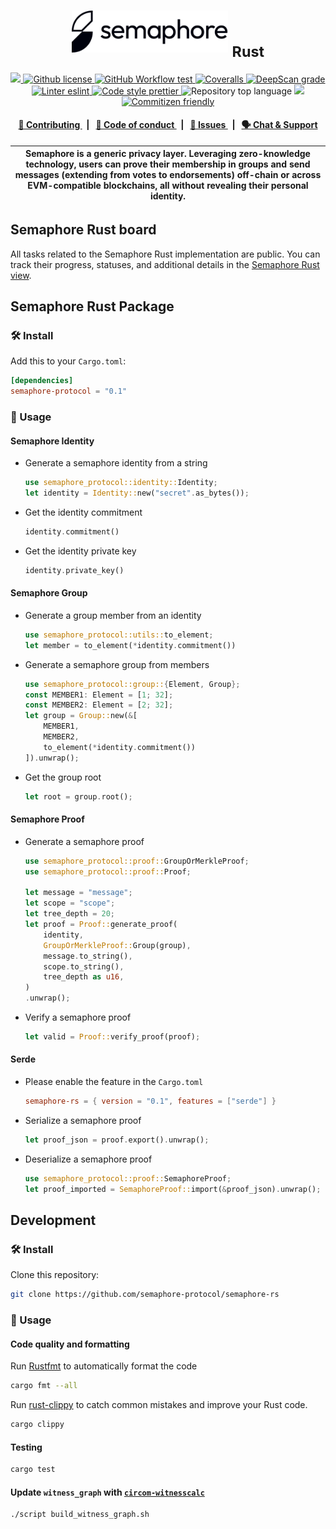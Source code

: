 <p align="center">
    <h1 align="center">
      <picture>
        <source media="(prefers-color-scheme: dark)" srcset="https://raw.githubusercontent.com/semaphore-protocol/.github/main/assets/semaphore-logo-light.svg">
        <source media="(prefers-color-scheme: light)" srcset="https://raw.githubusercontent.com/semaphore-protocol/.github/main/assets/semaphore-logo-dark.svg">
        <img width="250" alt="Semaphore icon" src="https://raw.githubusercontent.com/semaphore-protocol/.github/main/assets/semaphore-logo-dark.svg">
      </picture>
       <sub>Rust</sub>
    </h1>
</p>

<p align="center">
    <a href="https://github.com/semaphore-protocol" target="_blank">
        <img src="https://img.shields.io/badge/project-Semaphore-blue.svg?style=flat-square">
    </a>
    <a href="/LICENSE">
        <img alt="Github license" src="https://img.shields.io/github/license/semaphore-protocol/semaphore.svg?style=flat-square">
    </a>
    <a href="https://github.com/semaphore-protocol/semaphore/actions?query=workflow%3Aproduction">
        <img alt="GitHub Workflow test" src="https://img.shields.io/github/actions/workflow/status/semaphore-protocol/semaphore/production.yml?branch=main&label=test&style=flat-square&logo=github">
    </a>
    <a href="https://coveralls.io/github/semaphore-protocol/semaphore">
        <img alt="Coveralls" src="https://img.shields.io/coveralls/github/semaphore-protocol/semaphore?style=flat-square&logo=coveralls">
    </a>
    <a href="https://deepscan.io/dashboard#view=project&tid=16502&pid=22324&bid=657461">
        <img src="https://deepscan.io/api/teams/16502/projects/22324/branches/657461/badge/grade.svg" alt="DeepScan grade">
    </a>
    <a href="https://eslint.org/">
        <img alt="Linter eslint" src="https://img.shields.io/badge/linter-eslint-8080f2?style=flat-square&logo=eslint">
    </a>
    <a href="https://prettier.io/">
        <img alt="Code style prettier" src="https://img.shields.io/badge/code%20style-prettier-f8bc45?style=flat-square&logo=prettier">
    </a>
    <img alt="Repository top language" src="https://img.shields.io/github/languages/top/semaphore-protocol/semaphore?style=flat-square">
    <a href="https://www.gitpoap.io/gh/semaphore-protocol/semaphore" target="_blank">
        <img src="https://public-api.gitpoap.io/v1/repo/semaphore-protocol/semaphore/badge">
    </a>
    <a href="http://commitizen.github.io/cz-cli/">
        <img alt="Commitizen friendly" src="https://img.shields.io/badge/commitizen-friendly-586D76?style=flat-square">
    </a>
</p>

<div align="center">
    <h4>
        <a href="/CONTRIBUTING.md">
            👥 Contributing
        </a>
        <span>&nbsp;&nbsp;|&nbsp;&nbsp;</span>
        <a href="/CODE_OF_CONDUCT.md">
            🤝 Code of conduct
        </a>
        <span>&nbsp;&nbsp;|&nbsp;&nbsp;</span>
        <a href="https://github.com/semaphore-protocol/semaphore/contribute">
            🔎 Issues
        </a>
        <span>&nbsp;&nbsp;|&nbsp;&nbsp;</span>
        <a href="https://semaphore.pse.dev/telegram">
            🗣️ Chat &amp; Support
        </a>
    </h4>
</div>

| Semaphore is a generic privacy layer. Leveraging zero-knowledge technology, users can prove their membership in groups and send messages (extending from votes to endorsements) off-chain or across EVM-compatible blockchains, all without revealing their personal identity. |
| ------------------------------------------------------------------------------------------------------------------------------------------------------------------------------------------------------------------------------------------------------------------------------ |

## Semaphore Rust board

All tasks related to the Semaphore Rust implementation are public. You can track their progress, statuses, and additional details in the [Semaphore Rust view](https://github.com/orgs/semaphore-protocol/projects/10/views/29).

## Semaphore Rust Package

### 🛠 Install

Add this to your `Cargo.toml`:

```toml
[dependencies]
semaphore-protocol = "0.1"
```

### 📜 Usage

#### Semaphore Identity

-   Generate a semaphore identity from a string
    ```rust
    use semaphore_protocol::identity::Identity;
    let identity = Identity::new("secret".as_bytes());
    ```
-   Get the identity commitment
    ```rust
    identity.commitment()
    ```
-   Get the identity private key
    ```rust
    identity.private_key()
    ```

#### Semaphore Group

-   Generate a group member from an identity

    ```rust
    use semaphore_protocol::utils::to_element;
    let member = to_element(*identity.commitment())
    ```

-   Generate a semaphore group from members
    ```rust
    use semaphore_protocol::group::{Element, Group};
    const MEMBER1: Element = [1; 32];
    const MEMBER2: Element = [2; 32];
    let group = Group::new(&[
        MEMBER1,
        MEMBER2,
        to_element(*identity.commitment())
    ]).unwrap();
    ```
-   Get the group root
    ```rust
    let root = group.root();
    ```

#### Semaphore Proof

-   Generate a semaphore proof

    ```rust
    use semaphore_protocol::proof::GroupOrMerkleProof;
    use semaphore_protocol::proof::Proof;

    let message = "message";
    let scope = "scope";
    let tree_depth = 20;
    let proof = Proof::generate_proof(
        identity,
        GroupOrMerkleProof::Group(group),
        message.to_string(),
        scope.to_string(),
        tree_depth as u16,
    )
    .unwrap();
    ```

-   Verify a semaphore proof
    ```rust
    let valid = Proof::verify_proof(proof);
    ```

#### Serde

-   Please enable the feature in the `Cargo.toml`

    ```toml
    semaphore-rs = { version = "0.1", features = ["serde"] }
    ```

-   Serialize a semaphore proof
    ```rust
    let proof_json = proof.export().unwrap();
    ```
-   Deserialize a semaphore proof
    ```rust
    use semaphore_protocol::proof::SemaphoreProof;
    let proof_imported = SemaphoreProof::import(&proof_json).unwrap();
    ```

## Development

### 🛠 Install

Clone this repository:

```sh
git clone https://github.com/semaphore-protocol/semaphore-rs
```

### 📜 Usage

#### Code quality and formatting

Run [Rustfmt](https://github.com/rust-lang/rustfmt) to automatically format the code

```bash
cargo fmt --all
```

Run [rust-clippy](https://github.com/rust-lang/rust-clippy) to catch common mistakes and improve your Rust code.

```bash
cargo clippy
```

#### Testing

```bash
cargo test
```

#### Update `witness_graph` with [`circom-witnesscalc`](https://github.com/iden3/circom-witnesscalc)

```bash
./script build_witness_graph.sh
```
